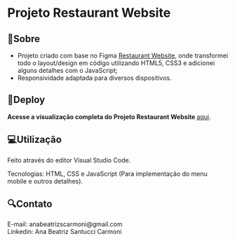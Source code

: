# Projeto Restaurant Website

<h2>📝Sobre</h2>
<ul>
  <li>Projeto criado com base no Figma <a href="https://www.figma.com/file/JFMnZNQv2FQsp1C1ikOkct/Restaurant-Website-UI-Template-(Community)?type=design&node-id=0%3A1&mode=design&t=vp7hxwbzIQkDx5YI-1" target="_blank">Restaurant Website</a>, onde transformei todo o layout/design em código utilizando HTML5, CSS3 e adicionei alguns detalhes com o JavaScript;</li>
  <li>Responsividade adaptada para diversos dispositivos.</li>
</ul>

<h2>🔗Deploy</h2>
<p><strong> Acesse a visualização completa do Projeto Restaurant Website </strong> <a href="https://abeatrizsc.github.io/restaurant-website/" target="_blank"> aqui</a>.</p>

<h2>💻Utilização</h2>
<p> Feito através do editor Visual Studio Code.</p>
<p>Tecnologias: HTML, CSS e JavaScript (Para implementação do menu mobile e outros detalhes).</p>

<h2>🔍Contato</h2>
<p>E-mail: anabeatrizscarmoni@gmail.com <br>
Linkedin: Ana Beatriz Santucci Carmoni
</p>
